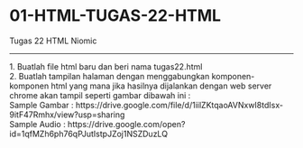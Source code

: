 # 01-HTML-TUGAS-22-HTML
Tugas 22 HTML Niomic
<hr>
1. Buatlah file html baru dan beri nama tugas22.html <br>
2. Buatlah tampilan halaman dengan menggabungkan komponen-komponen html yang mana jika hasilnya dijalankan dengan web server chrome akan tampil seperti gambar dibawah ini : <br>
Sample Gambar : https://drive.google.com/file/d/1iilZKtqaoAVNxwI8tdIsx-9itF47Rmhx/view?usp=sharing <br>
Sample Audio : https://drive.google.com/open?id=1qfMZh6ph76qPJutIstpJZoj1NSZDuzLQ 
